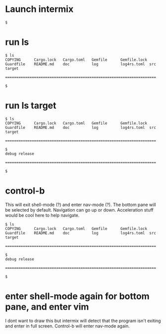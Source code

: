 # Launch intermix

    
    
    
    
    
    $

# run ls

    $ ls
    COPYING      Cargo.lock   Cargo.toml   Gemfile      Gemfile.lock
    Guardfile    README.md    doc          log          log4rs.toml  src
    target
    
    ====================================================================
    
    $

# run ls target

  
    $ ls
    COPYING      Cargo.lock   Cargo.toml   Gemfile      Gemfile.lock
    Guardfile    README.md    doc          log          log4rs.toml  src
    target
    
    ====================================================================
    
    $
    debug release

    ====================================================================

    $

# control-b

This will exit shell-mode (?) and enter nav-mode (?). The bottom pane
will be selected by default. Navigation can go up or down. Acceleration
stuff would be cool here to help navigate.

    $ ls
    COPYING      Cargo.lock   Cargo.toml   Gemfile      Gemfile.lock
    Guardfile    README.md    doc          log          log4rs.toml  src
    target
    
    ====================================================================
    
    $
    debug release

    ====================================================================

    $

# enter shell-mode again for bottom pane, and enter vim

I dont want to draw this but intermix will detect that the program isn't
exiting and enter in full screen. Control-b will enter nav-mode again.
